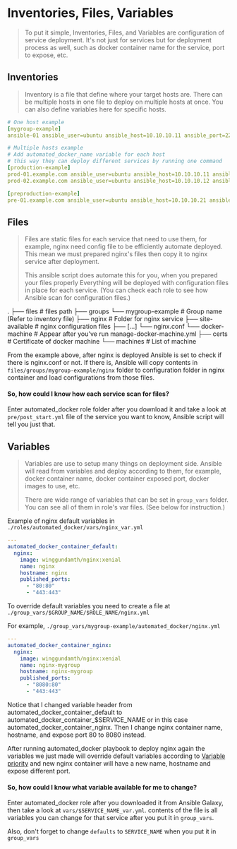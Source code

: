 Inventories, Files, Variables
=========================================================
> To put it simple, Inventories, Files, and Variables are configuration of service deployment. It's not just for services but for deployment process as well, such as docker container name for the service, port to expose, etc.

Inventories
---------------------------------------------------------
> Inventory is a file that define where your target hosts are. There can be multiple hosts in one file to deploy on multiple hosts at once.
> You can also define variables here for specific hosts.

```yml
# One host example
[mygroup-example]
ansible-01 ansible_user=ubuntu ansible_host=10.10.10.11 ansible_port=22

# Multiple hosts example
# Add automated_docker_name variable for each host
# this way they can deploy different services by running one command
[production-example]
prod-01.example.com ansible_user=ubuntu ansible_host=10.10.10.11 ansible_port=22 automated_docker_name=devpi
prod-02.example.com ansible_user=ubuntu ansible_host=10.10.10.12 ansible_port=22 automated_docker_name=mysql

[preproduction-example]
pre-01.example.com ansible_user=ubuntu ansible_host=10.10.10.21 ansible_port=22 automated_docker_name=devpi
```

Files
---------------------------------------------------------
> Files are static files for each service that need to use them, for example,
> nginx need config file to be efficiently automate deployed.
> This mean we must prepared nginx's files then copy it to nginx service after deployment.
>
> This ansible script does automate this for you, when you prepared your files properly
> Everything will be deployed with configuration files in place for each service.
> (You can check each role to see how Ansible scan for configuration files.)

.
├── files                             # files path
    ├── groups
        └── mygroup-example           # Group name (Refer to inventory file)
            ├── nginx                 # Folder for nginx service
                ├── site-available    # nginx configuration files
                ├── [...]
                └── nginx.conf
    └── docker-machine                # Appear after you've run manage-docker-machine.yml
        ├── certs                     # Certificate of docker machine
        └── machines                  # List of machine

From the example above, after nginx is deployed Ansible is set to check if there is nginx.conf or not. If there is, Ansible will copy contents in `files/groups/mygroup-example/nginx` folder to configuration folder in nginx container and load configurations from those files.

#### So, how could I know how each service scan for files?
Enter automated_docker role folder after you download it and take a look at `pre/post_start.yml` file of the service you want to know, Ansible script will tell you just that.

Variables
--------------------------------------------------------
> Variables are use to setup many things on deployment side. Ansible will read
> from variables and deploy according to them, for example, docker container name,
> docker container exposed port, docker images to use, etc.
>
> There are wide range of variables that can be set in `group_vars` folder.
> You can see all of them in role's var files. (See below for instruction.)

Example of nginx default variables in `./roles/automated_docker/vars/nginx_var.yml`
```yml
---
automated_docker_container_default:
  nginx:
    image: winggundamth/nginx:xenial
    name: nginx
    hostname: nginx
    published_ports:
      - "80:80"
      - "443:443"
```

To override default variables you need to create a file at `./group_vars/$GROUP_NAME/$ROLE_NAME/nginx.yml`

For example, `./group_vars/mygroup-example/automated_docker/nginx.yml`

```yml
---
automated_docker_container_nginx:
  nginx:
    image: winggundamth/nginx:xenial
    name: nginx-mygroup
    hostname: nginx-mygroup
    published_ports:
      - "8080:80"
      - "443:443"
```

Notice that I changed variable header from automated_docker_container_default to automated_docker_container_$SERVICE_NAME or in this case automated_docker_container_nginx.
Then I change nginx container name, hostname, and expose port 80 to 8080 instead.

After running automated_docker playbook to deploy nginx again the variables we just made will override default variables according to [Variable priority](/#variable-priority) and new nginx container will have a new name, hostname and expose different port.

#### So, how could I know what variable available for me to change?
Enter automated_docker role after you downloaded it from Ansible Galaxy, then take a look at `vars/$SERVICE_NAME_var.yml`. contents of the file is all variables you can change for that service after you put it in `group_vars`.

Also, don't forget to change `defaults` to `SERVICE_NAME` when you put it in `group_vars`
